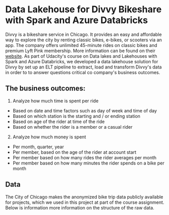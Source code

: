 # Data Lakehouse for Divvy Bikeshare with Spark and Azure Databricks

Divvy is a bikeshare service in Chicago. It provides an easy and affordable way to explore the city by renting classic bikes, e-bikes, or scooters via an app. The company offers unlimited 45-minute rides on classic bikes and premium Lyft Pink membership. More information can be found on their [website](https://divvybikes.com).
As part of Udacity's course on Data lakes and Lakehouses with Spark and Azure Databricks, we developed a data lakehouse solution for Divvy by set up an ELT pipeline to extract, load and transform Divvy's data in order to to answer questions critical co company's business outcomes.

## The business outcomes:
1. Analyze how much time is spent per ride
 - Based on date and time factors such as day of week and time of day
 - Based on which station is the starting and / or ending station
 - Based on age of the rider at time of the ride
 - Based on whether the rider is a member or a casual rider
2) Analyze how much money is spent
 - Per month, quarter, year
 - Per member, based on the age of the rider at account start
 - Per member based on how many rides the rider averages per month
 - Per member based on how many minutes the rider spends on a bike per month

## Data

The City of Chicago makes the anonymized bike trip data publicly available for projects, which we used in this project at part of the course assignment.  Below is information more information on the structure of the raw data.

